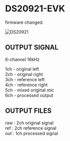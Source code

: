 # DS20921-EVK    
firmware changed.   

![DS20921](./doc/DS20921-PID.ping)

## OUTPUT SIGNAL  
6-channel
16kHz

1ch - original left   
2ch - original right  
3ch - reference left   
4ch - reference right   
5ch - mixed original mic    
6ch - processed output    

## OUTPUT FILES  
raw : 2ch original signal      
ref : 2ch reference signal        
out : 1ch processed signal    
 